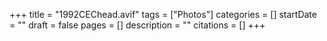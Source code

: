 +++
title = "1992CEChead.avif"
tags = ["Photos"]
categories = []
startDate = ""
draft = false
pages = []
description = ""
citations = []
+++
